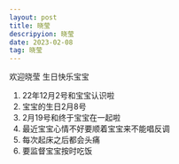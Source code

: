 ```yaml
---
layout: post
title: 晓莹
descripyion: 晓莹
date: 2023-02-08
tag: 晓莹
---
```

欢迎晓莹
生日快乐宝宝
1. 22年12月2号和宝宝认识啦 
2. 宝宝的生日2月8号
3. 2月19号和终于宝宝在一起啦
4. 最近宝宝心情不好要顺着宝宝来不能唱反调
5. 每次起床之后都会头痛
6. 要监督宝宝按时吃饭
